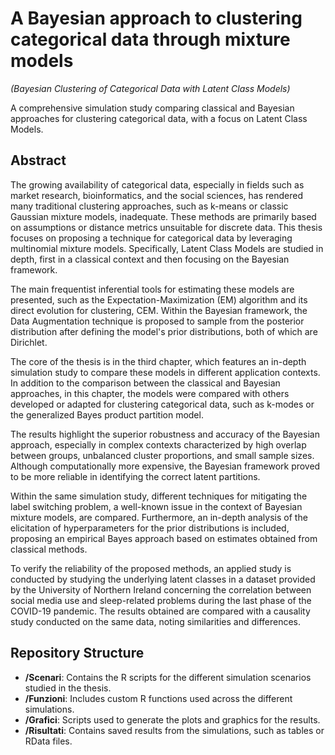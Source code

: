 # A Bayesian approach to clustering categorical data through mixture models ​
*(Bayesian Clustering of Categorical Data with Latent Class Models)*

A comprehensive simulation study comparing classical and Bayesian approaches for clustering categorical data, with a focus on Latent Class Models.

## Abstract

The growing availability of categorical data, especially in fields such as market research, bioinformatics, and the social sciences, has rendered many traditional clustering approaches, such as k-means or classic Gaussian mixture models, inadequate. These methods are primarily based on assumptions or distance metrics unsuitable for discrete data. This thesis focuses on proposing a technique for categorical data by leveraging multinomial mixture models. Specifically, Latent Class Models are studied in depth, first in a classical context and then focusing on the Bayesian framework.

The main frequentist inferential tools for estimating these models are presented, such as the Expectation-Maximization (EM) algorithm and its direct evolution for clustering, CEM. Within the Bayesian framework, the Data Augmentation technique is proposed to sample from the posterior distribution after defining the model's prior distributions, both of which are Dirichlet.

The core of the thesis is in the third chapter, which features an in-depth simulation study to compare these models in different application contexts. In addition to the comparison between the classical and Bayesian approaches, in this chapter, the models were compared with others developed or adapted for clustering categorical data, such as k-modes or the generalized Bayes product partition model.

The results highlight the superior robustness and accuracy of the Bayesian approach, especially in complex contexts characterized by high overlap between groups, unbalanced cluster proportions, and small sample sizes. Although computationally more expensive, the Bayesian framework proved to be more reliable in identifying the correct latent partitions.

Within the same simulation study, different techniques for mitigating the label switching problem, a well-known issue in the context of Bayesian mixture models, are compared. Furthermore, an in-depth analysis of the elicitation of hyperparameters for the prior distributions is included, proposing an empirical Bayes approach based on estimates obtained from classical methods.

To verify the reliability of the proposed methods, an applied study is conducted by studying the underlying latent classes in a dataset provided by the University of Northern Ireland concerning the correlation between social media use and sleep-related problems during the last phase of the COVID-19 pandemic. The results obtained are compared with a causality study conducted on the same data, noting similarities and differences.

## Repository Structure

* **/Scenari**: Contains the R scripts for the different simulation scenarios studied in the thesis.
* **/Funzioni**: Includes custom R functions used across the different simulations.
* **/Grafici**: Scripts used to generate the plots and graphics for the results.
* **/Risultati**: Contains saved results from the simulations, such as tables or RData files.

